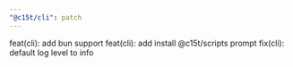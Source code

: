 ```yaml
---
"@c15t/cli": patch
---
```


feat(cli): add bun support
feat(cli): add install @c15t/scripts prompt
fix(cli): default log level to info
